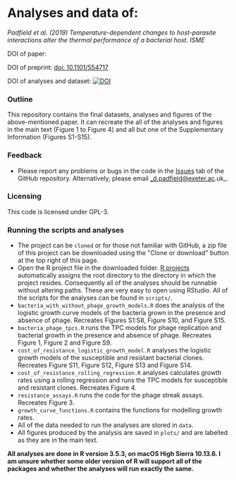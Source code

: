 # Analyses and data of:

_Padfield et al. (2019) Temperature-dependent changes to host-parasite interactions alter the thermal performance of a bacterial host. ISME_ 

DOI of paper:

DOI of preprint: [doi: 10.1101/554717](https://doi.org/10.1101/554717)

DOI of analyses and dataset: [![DOI](https://zenodo.org/badge/215580130.svg)](https://zenodo.org/badge/latestdoi/215580130)


### Outline

This repository contains the final datasets, analyses and figures of the above-mentioned paper. It can recreate the all of the analyses and figures in the main text (Figure 1 to Figure 4) and all but one of the Supplementary Information (Figures S1-S15).

### Feedback

- Please report any problems or bugs in the code in the [Issues](https://github.com/padpadpadpad/Padfield_2019_ISME_bact_phage_temperature) tab of the GitHub repository. Alternatively, please email _d.padfield@exeter.ac.uk_.

### Licensing

This code is licensed under GPL-3.

### Running the scripts and analyses

- The project can be `cloned` or for those not familiar with GitHub, a zip file of this project can be downloaded using the "Clone or download" button at the top right of this page.
- Open the R project file in the downloaded folder. [R projects](https://support.rstudio.com/hc/en-us/articles/200526207-Using-Projects) automatically assigns the root directory to the directory in which the project resides. Consequently all of the analyses should be runnable without altering paths. These are very easy to open using RStudio. All of the scripts for the analyses can be found in `scripts/`.
- `bacteria_with_without_phage_growth_models.R` does the analysis of the logistic growth curve models of the bacteria grown in the presence and absence of phage. Recreates Figures S1:S8, Figure S10, and Figure S15.
- `bacteria_phage_tpcs.R` runs the TPC models for phage replication and bacterial growth in the presence and absence of phage. Recreates Figure 1, Figure 2 and Figure S9.
- `cost_of_resistance_logistic_growth_model.R` analyses the logistic growth models of the susceptible and resistant bacterial clones. Recreates Figure S11, Figure S12, Figure S13 and Figure S14.
- `cost_of_resistance_rolling_regression.R` analyses calculates growth rates using a rolling regression and runs the TPC models for susceptible and resistant clones. Recreates Figure 4.
- `resistance_assays.R` runs the code for the phage streak assays. Recreates Figure 3.
- `growth_curve_functions.R` contains the functions for modelling growth rates.
- All of the data needed to run the analyses are stored in `data`.
- All figures produced by the analysis are saved in `plots/` and are labelled as they are in the main text.

__All analyses are done in R version 3.5.3, on macOS High Sierra 10.13.6. I am unsure whether some older version of R will support all of the packages and whether the analyses will run exactly the same.__
